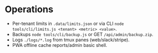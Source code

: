 # Operations
- Per-tenant limits in `.data/limits.json` or via CLI `node tools/cli/limits.js <tenant> <metric> <value>`.
- Backups `node tools/cli/backup.js` or GET `/api/admin/backup.zip`.
- Logs `./logs/*.log` from tmux panes (web/slack/stripe).
- PWA offline cache reports/admin basic shell.
